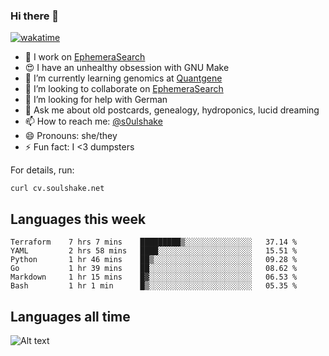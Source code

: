 ### Hi there 👋

[![wakatime](https://wakatime.com/badge/user/08339702-a231-40c4-8838-d449bd2ff951.svg)](https://wakatime.com/@08339702-a231-40c4-8838-d449bd2ff951)

<!--
**soulshake/soulshake** is a ✨ _special_ ✨ repository because its `README.md` (this file) appears on your GitHub profile.

Here are some ideas to get you started:

- 🔭 I’m currently working on ...
- 🌱 I’m currently learning ...
- 👯 I’m looking to collaborate on ...
- 🤔 I’m looking for help with ...
- 💬 Ask me about ...
- 📫 How to reach me: ...
- 😄 Pronouns: ...
- ⚡ Fun fact: ...
-->


- 🔭 I work on [EphemeraSearch](https://www.ephemerasearch.com/)
- 😍 I have an unhealthy obsession with GNU Make
- :dna: I’m currently learning genomics at [Quantgene](https://www.quantgene.com/)
- 👯 I’m looking to collaborate on [EphemeraSearch](https://www.ephemerasearch.com/)
- 🤔 I’m looking for help with German
- 💬 Ask me about old postcards, genealogy, hydroponics, lucid dreaming
- 📫 How to reach me: [@s0ulshake](https://twitter.com/soulshake)
- 😄 Pronouns: she/they
- ⚡ Fun fact: I <3 dumpsters

For details, run:

```
curl cv.soulshake.net
```

## Languages this week

<!--START_SECTION:waka-->

```text
Terraform    7 hrs 7 mins    █████████▒░░░░░░░░░░░░░░░   37.14 %
YAML         2 hrs 58 mins   ████░░░░░░░░░░░░░░░░░░░░░   15.51 %
Python       1 hr 46 mins    ██▒░░░░░░░░░░░░░░░░░░░░░░   09.28 %
Go           1 hr 39 mins    ██░░░░░░░░░░░░░░░░░░░░░░░   08.62 %
Markdown     1 hr 15 mins    █▓░░░░░░░░░░░░░░░░░░░░░░░   06.53 %
Bash         1 hr 1 min      █▒░░░░░░░░░░░░░░░░░░░░░░░   05.35 %
```

<!--END_SECTION:waka-->

## Languages all time
![Alt text](https://wakatime.com/share/@aj/6aa10b67-a5e9-4fb1-acaf-8692f4385172.svg)
